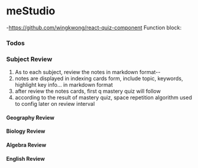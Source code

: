 # meStudio

-https://github.com/wingkwong/react-quiz-component
Function block:
### Todos


### Subject Review
  1. As to each subject, review the notes in markdown format--
  2. notes are displayed in indexing cards form, include topic, keywords, highlight key info... in markdown format
  3. after review the notes cards, first q mastery quiz will follow
  4. according to the result of mastery quiz, space repetition algorithm used to config later on review interval
  
#### Geography Review
#### Biology Review
#### Algebra Review
#### English Review
